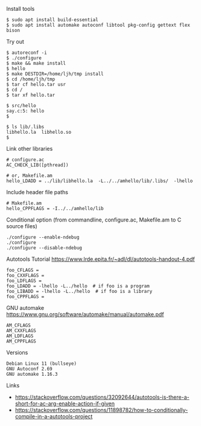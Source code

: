 Install tools
```
$ sudo apt install build-essential
$ sudo apt install automake autoconf libtool pkg-config gettext flex bison
```

Try out
```
$ autoreconf -i
$ ./configure
$ make && make install
$ hello
$ make DESTDIR=/home/ljh/tmp install
$ cd /home/ljh/tmp
$ tar cf hello.tar usr
$ cd /
$ tar xf hello.tar

$ src/hello
say.c:5: hello
$

$ ls lib/.libs
libhello.la  libhello.so
$
```

Link other libraries
```
# configure.ac
AC_CHECK_LIB([pthread])

# or, Makefile.am
hello_LDADD = ../lib/libhello.la  -L../../amhello/lib/.libs/  -lhello
```

Include header file paths
```
# Makefile.am
hello_CPPFLAGS = -I../../amhello/lib
```

Conditional option (from commandline, configure.ac, Makefile.am to C source files)
```
./configure --enable-ndebug
./configure
./configure --disable-ndebug
```

Autotools Tutorial
https://www.lrde.epita.fr/~adl/dl/autotools-handout-4.pdf
```
foo_CFLAGS =
foo_CXXFLAGS =
foo_LDFLAGS =
foo_LDADD = -lhello -L../hello  # if foo is a program
foo_LIBADD = -lhello -L../hello  # if foo is a library
foo_CPPFLAGS =
```

GNU automake
https://www.gnu.org/software/automake/manual/automake.pdf
```
AM_CFLAGS
AM_CXXFLAGS
AM_LDFLAGS
AM_CPPFLAGS
```

Versions
```
Debian Linux 11 (bullseye)
GNU Autoconf 2.69
GNU automake 1.16.3
```

Links

- https://stackoverflow.com/questions/32092644/autotools-is-there-a-short-for-ac-arg-enable-action-if-given
- https://stackoverflow.com/questions/11898782/how-to-conditionally-compile-in-a-autotools-project
